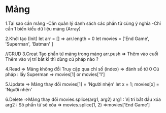 # Mảng
1.Tại sao cần mảng
-Cần quản lý danh sách các phần tử cùng ý nghĩa
-Chỉ cần 1 biến kiểu dữ liệu mảng (Array)

2.Khởi tạo (Init)
let arr = []
=> arr.length = 0
let movies = ['End Game', 'Superman', 'Batman' ]

//CRUD
3.Creat
Tạo phần tử mảng trong mảng
arr.push => Thêm vào cuối
Thêm vào vị trí bất kì thì dùng cú pháp nào ?

4.Read
=> Mảng không đổi
Truy cập qua chỉ số (index) => đánh số từ 0
Cú pháp : lấy Superman => movies[1] or movies['1']

5.Update
=> Mảng thay đổi
movies[1]  = 'Người nhện' let x = 1; movies[x] = 'Người nhện'

6.Delete
=>Mảng thay đổi
movies.splice(arg1, arg2)
arg1 : Vị trí bắt đầu xóa
arg2 : Sô phần tử sẽ xóa => movies.splice(1, 2) =>movies['End Game']


